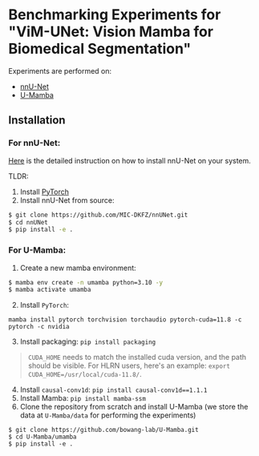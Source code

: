 # Benchmarking Experiments for "ViM-UNet: Vision Mamba for Biomedical Segmentation"

Experiments are performed on:
- [nnU-Net](https://github.com/MIC-DKFZ/nnUNet)
- [U-Mamba](https://github.com/bowang-lab/U-Mamba)

## Installation

### For nnU-Net:

[Here](https://github.com/MIC-DKFZ/nnUNet/blob/master/documentation/installation_instructions.md) is the detailed instruction on how to install nnU-Net on your system.

TLDR:

1. Install [PyTorch](https://pytorch.org/get-started/locally/)
2. Install nnU-Net from source:
```bash
$ git clone https://github.com/MIC-DKFZ/nnUNet.git
$ cd nnUNet
$ pip install -e .
```

### For U-Mamba:
1. Create a new mamba environment:
```bash
$ mamba env create -n umamba python=3.10 -y
$ mamba activate umamba
```

2. Install `PyTorch`:
```
mamba install pytorch torchvision torchaudio pytorch-cuda=11.8 -c pytorch -c nvidia
```

3. Install packaging: `pip install packaging`

> `CUDA_HOME` needs to match the installed cuda version, and the path should be visible. For HLRN users, here's an example: `export CUDA_HOME=/usr/local/cuda-11.8/`.

4. Install `causal-conv1d`: `pip install causal-conv1d==1.1.1`
8. Install Mamba: `pip install mamba-ssm`
9. Clone the repository from scratch and install U-Mamba (we store the data at `U-Mamba/data` for performing the experiments)
```
$ git clone https://github.com/bowang-lab/U-Mamba.git
$ cd U-Mamba/umamba
$ pip install -e .
```
